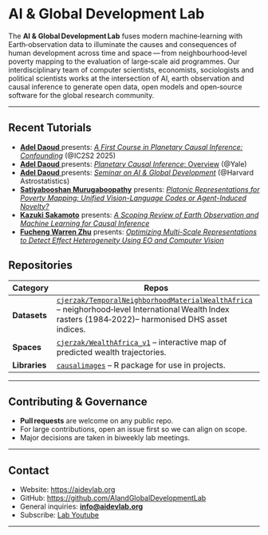# AI & Global Development Lab

The **AI & Global Development Lab** fuses modern machine‑learning with Earth‑observation data to illuminate the causes and consequences of human development across time and space — from neighbourhood‑level poverty mapping to the evaluation of large‑scale aid programmes. Our interdisciplinary team of computer scientists, economists, sociologists and political scientists works at the intersection of AI, earth observation and causal inference to generate open data, open models and open‑source software for the global research community.

---

## Recent Tutorials

-   [**Adel Daoud** ](https://adeldaoud.com/)presents: [*A First Course in Planetary Causal Inference: Confounding*](https://planetarycausalinference.org/transcript-pci-tutorial-2025/) (@IC2S2 2025)
-   [**Adel Daoud** ](https://adeldaoud.com/)presents: [*Planetary Causal Inference*: Overview](https://planetarycausalinference.org/transcript-pci-seminar-yale/) (@Yale)
-   [**Adel Daoud** ](https://adeldaoud.com/)presents: [*Seminar on AI & Global Development*](https://aidevlab.org/transcript-ai-global-dev-lab-harvard-astrostatistics/) (@Harvard Astrostatistics)
-   [**Satiyabooshan Murugaboopathy**](https://www.linkedin.com/in/msatiya/?originalSubdomain=de) presents: *[Platonic Representations for Poverty Mapping: Unified Vision-Language Codes or Agent-Induced Novelty?](https://aidevlab.org/transcript-platonic/)*
-   [**Kazuki Sakamoto**](https://www.linkedin.com/in/kazukisakamoto/) presents: *[A Scoping Review of Earth Observation and Machine Learning for Causal Inference](https://connorjerzak.com/transcript-a-scoping-review-pci/)*
-   [**Fucheng Warren Zhu**](https://www.warrenzhu.com/) presents: [*Optimizing Multi-Scale Representations to Detect Effect Heterogeneity Using EO and Computer Vision*](https://connorjerzak.com/transcript-encoding-multi-level-dynamics-in-effect-heterogeneity-estimation/)

## Repositories 

| Category | Repos |
|----------|----------------------------------------------------|
| **Datasets** | [`cjerzak/TemporalNeighborhoodMaterialWealthAfrica`](https://huggingface.co/datasets/cjerzak/TemporalNeighborhoodMaterialWealthAfrica) – neighorhood‑level International Wealth Index rasters (1984‑2022)– harmonised DHS asset indices. |
| **Spaces** | [`cjerzak/WealthAfrica_v1`](https://huggingface.co/spaces/cjerzak/WealthAfrica_v1) – interactive map of predicted wealth trajectories. |
| **Libraries** | [`causalimages`](https://github.com/cjerzak/causalimages-software)  –  R package for use in projects. |

---

## Contributing & Governance

* **Pull requests** are welcome on any public repo.  
* For large contributions, open an issue first so we can align on scope.  
* Major decisions are taken in biweekly lab meetings.

---

## Contact

* Website: <https://aidevlab.org>  
* GitHub: <https://github.com/AIandGlobalDevelopmentLab>  
* General inquiries: **info@aidevlab.org**
* Subscribe: [Lab Youtube](https://www.youtube.com/@PlanetaryCausalInference?sub_confirmation=1)

---
